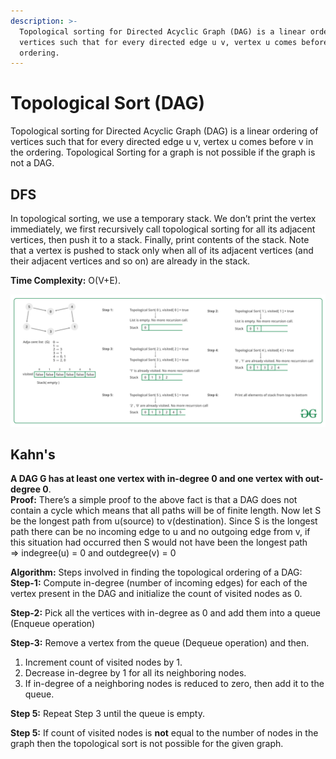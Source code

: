 ```yaml
---
description: >-
  Topological sorting for Directed Acyclic Graph (DAG) is a linear ordering of
  vertices such that for every directed edge u v, vertex u comes before v in the
  ordering.
---
```


# Topological Sort \(DAG\)

Topological sorting for Directed Acyclic Graph \(DAG\) is a linear ordering of vertices such that for every directed edge u v, vertex u comes before v in the ordering. Topological Sorting for a graph is not possible if the graph is not a DAG.

## DFS

In topological sorting, we use a temporary stack. We don’t print the vertex immediately, we first recursively call topological sorting for all its adjacent vertices, then push it to a stack. Finally, print contents of the stack. Note that a vertex is pushed to stack only when all of its adjacent vertices \(and their adjacent vertices and so on\) are already in the stack. 

 **Time Complexity:** O\(V+E\). 

![illustration of DFS in topological sorting](../../.gitbook/assets/image.png)

## Kahn's



**A DAG G has at least one vertex with in-degree 0 and one vertex with out-degree 0**.  
**Proof:** There’s a simple proof to the above fact is that a DAG does not contain a cycle which means that all paths will be of finite length. Now let S be the longest path from u\(source\) to v\(destination\). Since S is the longest path there can be no incoming edge to u and no outgoing edge from v, if this situation had occurred then S would not have been the longest path  
 =&gt; indegree\(u\) = 0 and outdegree\(v\) = 0

**Algorithm:** Steps involved in finding the topological ordering of a DAG:  
**Step-1:** Compute in-degree \(number of incoming edges\) for each of the vertex present in the DAG and initialize the count of visited nodes as 0.

**Step-2:** Pick all the vertices with in-degree as 0 and add them into a queue \(Enqueue operation\)

**Step-3:** Remove a vertex from the queue \(Dequeue operation\) and then.

1. Increment count of visited nodes by 1.
2. Decrease in-degree by 1 for all its neighboring nodes.
3. If in-degree of a neighboring nodes is reduced to zero, then add it to the queue.

**Step 5:** Repeat Step 3 until the queue is empty.

**Step 5:** If count of visited nodes is **not** equal to the number of nodes in the graph then the topological sort is not possible for the given graph.

